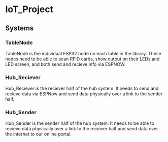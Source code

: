 # IoT_Project
 
## Systems
### TableNode
TableNode is the individual ESP32 node on each table in the library. These nodes need to be able to scan RFID cards, show output on their LEDs and LED screen, and both send and recieve info via ESPNOW.

### Hub_Reciever
Hub_Reciever is the reciever half of the hub system. It needs to send and recieve data via ESPNow and send data physically over a link to the sender half.

### Hub_Sender
Hub_Sender is the sender half of the hub system. It needs to be able to recieve data physically over a link to the reciever half and send data over the internet to our online portal.